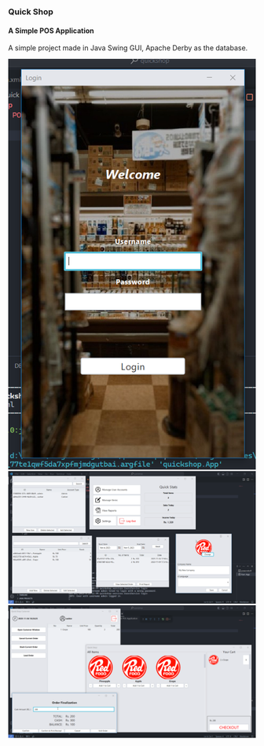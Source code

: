 ### Quick Shop
#### A Simple POS Application

A simple project made in Java Swing GUI, Apache Derby as the database.

![Login Window](screenshots/login.png?raw=true "Login Window")
![Manager View](screenshots/manager.png?raw=true "Manager View")
![Cashier View](screenshots/cashier.png?raw=true "Cashier View")